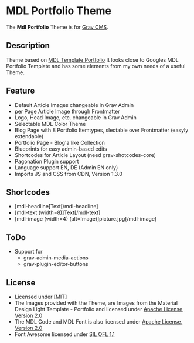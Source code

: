 # MDL Portfolio Theme

The **Mdl Portfolio** Theme is for [Grav CMS](http://github.com/getgrav/grav). 

## Description

Theme based on [MDL Template Portfolio](https://getmdl.io/templates/index.html)
It looks close to Googles MDL Portfolio Template and has some elements from my own needs of a useful Theme.

## Feature
 - Default Article Images changeable in Grav Admin
 - per Page Article Image through Frontmatter
 - Logo, Head Image, etc. changeable in Grav Admin
 - Selectable MDL Color Theme
 - Blog Page with 8 Portfolio Itemtypes, slectable over Frontmatter (easyly extendable)
 - Portfolio Page - Blog'a'like Collection
 - Blueprints for easy admin-based edits
 - Shortcodes for Article Layout (need grav-shotcodes-core)
 - Pagonation Plugin support
 - Language support EN, DE (Admin EN only)
 - Imports JS and CSS from CDN, Version 1.3.0

## Shortcodes
 - [mdl-headline]Text[/mdl-headline]
 - [mdl-text (width=8)]Text[/mdl-text]
 - [mdl-image (width=4) (alt=Image)]picture.jpg[/mdl-image]

 
## ToDo
 - Support for 
   - grav-admin-media-actions
   - grav-plugin-editor-buttons

## License
 - Licensed under [MIT]
 - The Images provided with the Theme, are Images from the Material Design Light Template - Portfolio and licensed under [Apache License, Version 2.0](http://www.apache.org/licenses/LICENSE-2.0)
 - The MDL Code and MDL Font is also licensed under [Apache License, Version 2.0](http://www.apache.org/licenses/LICENSE-2.0)
 - Font Awesome licensed under [SIL OFL 1.1](http://scripts.sil.org/OFL)